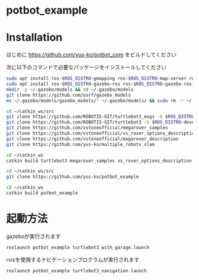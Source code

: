 # potbot_example

<!-- テスト環境
| ROS |
--
| Melodic |
| Kinetic | -->

# Installation

はじめに https://github.com/yus-ko/potbot_core をビルドしてください

次に以下のコマンドで必要なパッケージをインストールしてください

```bash
sudo apt install ros-$ROS_DISTRO-gmapping ros-$ROS_DISTRO-map-server ros-$ROS_DISTRO-robot-localization ros-$ROS_DISTRO-rtabmap-ros ros-$ROS_DISTRO-imu-tools -y
sudo apt install ros-$ROS_DISTRO-gazebo-ros ros-$ROS_DISTRO-gazebo-ros-control ros-$ROS_DISTRO-ros-control ros-$ROS_DISTRO-ros-controllers -y
mkdir -p ~/.gazebo/models && cd ~/.gazebo/models
git clone https://github.com/osrf/gazebo_models
mv ~/.gazebo/models/gazebo_models/* ~/.gazebo/models/ && sudo rm -r ~/.gazebo/models/gazebo_models/
```

```bash
cd ~/catkin_ws/src
git clone https://github.com/ROBOTIS-GIT/turtlebot3_msgs -b $ROS_DISTRO-devel
git clone https://github.com/ROBOTIS-GIT/turtlebot3 -b $ROS_DISTRO-devel
git clone https://github.com/vstoneofficial/megarover_samples
git clone https://github.com/vstoneofficial/vs_rover_options_description
git clone https://github.com/vstoneofficial/megarover_description
git clone https://github.com/yus-ko/multiple_robots_slam
```
```bash
cd ~/catkin_ws
catkin build turtlebot3 megarover_samples vs_rover_options_description megarover_description multi_turtlebot_gazebo
```

```bash
cd ~/catkin_ws/src
git clone https://github.com/yus-ko/potbot_example
```
```bash
cd ~/catkin_ws
catkin build potbot_example
```

# 起動方法

gazeboが実行されます
```bash
roslaunch potbot_example turtlebot3_with_garage.launch
```

rvizを使用するナビゲーションプログラムが実行されます
```bash  
roslaunch potbot_example turtlebot3_navigation.launch
```